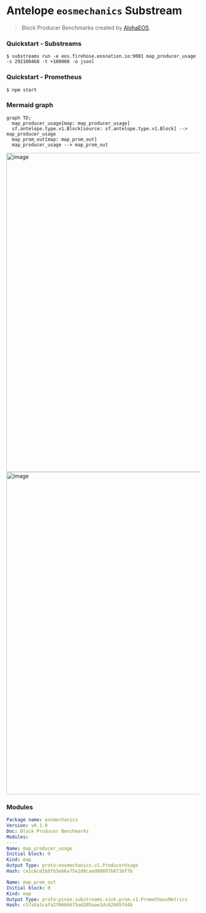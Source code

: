 # Antelope `eosmechanics` Substream

> Block Producer Benchmarks created by [AlohaEOS](https://www.alohaeos.com/tools/benchmarks).

### Quickstart - **Substreams**

```
$ substreams run -e eos.firehose.eosnation.io:9001 map_producer_usage -s 292100468 -t +100000 -o jsonl
```

### Quickstart - **Prometheus**

```
$ npm start
```

### Mermaid graph

```mermaid
graph TD;
  map_producer_usage[map: map_producer_usage]
  sf.antelope.type.v1.Block[source: sf.antelope.type.v1.Block] --> map_producer_usage
  map_prom_out[map: map_prom_out]
  map_producer_usage --> map_prom_out
```

<img width="832" alt="image" src="https://user-images.githubusercontent.com/550895/216176638-cea94a43-f95e-4eb6-ae00-527a2cb02ab7.png">

<img width="841" alt="image" src="https://user-images.githubusercontent.com/550895/216177257-6dab708d-870f-4296-9d72-456e6b2f2b77.png">

### Modules

```yaml
Package name: eosmechanics
Version: v0.1.0
Doc: Block Producer Benchmarks
Modules:
----
Name: map_producer_usage
Initial block: 0
Kind: map
Output Type: proto:eosmechanics.v1.ProducerUsage
Hash: ce1c6cd1b8fb5eb6a75e2d0caed00897b673bf7b

Name: map_prom_out
Initial block: 0
Kind: map
Output Type: proto:pinax.substreams.sink.prom.v1.PrometheusMetrics
Hash: c57a5a1cafa2f0666675ad205aae1dc62685fd4b
```